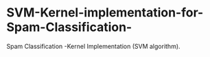 # SVM-Kernel-implementation-for-Spam-Classification-
Spam Classification -Kernel Implementation (SVM algorithm). 
